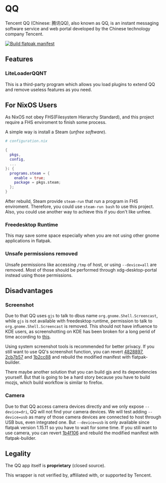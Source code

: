 # QQ

Tencent QQ (Chinese: 腾讯QQ), also known as QQ, is an instant messaging software service and web portal developed by the Chinese technology company Tencent.

[![Build flatpak manifest](https://github.com/arenekosreal/com.qq.QQ/actions/workflows/test.yaml/badge.svg)](https://github.com/arenekosreal/com.qq.QQ/actions/workflows/test.yaml)

## Features

### LiteLoaderQQNT

This is a third-party program which allows you load plugins to extend QQ and remove useless features as you need.

## For NixOS Users

As NixOS not obey FHS(Filesystem Hierarchy Standard), and this project require a FHS enviroment to finish some process.

A simple way is install a Steam (*unfree software*).

```nix
# configuration.nix

{
  pkgs,
  config,
  ...
}: {
  programs.steam = {
    enable = true;
    package = pkgs.steam;
  };
}
```

After rebuild, Steam provide `steam-run` that run a program in FHS enviroment.
Therefore, you could use `steam-run bash` to use this project.
Also, you could use another way to achieve this if you don't like unfree.

### Freedesktop Runtime

This may save some space especially when you are not using other gnome applications in flatpak.

### Unsafe permissions removed

Unsafe permissions like accessing `/tmp` of host, or using `--device=all` are removed.
Most of those should be performed through xdg-desktop-portal instead using those permissions.

## Disadvantages

### Screenshot

Due to that QQ uses `gjs` to talk to dbus name `org.gnome.Shell.Screencast`, 
while `gjs` is not available with freedesktop runtime, permission to talk to `org.gnome.Shell.Screencast` is removed.
This should not have influence to KDE users, as screenshotting on KDE has been broken for a long perid of time 
according to [this](https://github.com/flathub/com.qq.QQ/pull/19).

Using system screenshot tools is recommended for better privacy. If you still want to use QQ's screenshot function, 
you can revert [4828897](https://github.com/arenekosreal/com.qq.QQ/commit/482889777bd8d1c93e52bd5db70c2ec9c79f487f), 
[2cb7b57](https://github.com/arenekosreal/com.qq.QQ/commit/2cb7b5762c8a2e85966ef1aab10a3655ad964c01) and 
[1b2cc88](https://github.com/arenekosreal/com.qq.QQ/commit/1b2cc880b0913bbfa7a9b99f46698cd8724961f9) and rebuild 
the modified manifest with flatpak-builder.

There maybe another solution that you can build gjs and its dependencies yourself. 
But that is going to be a hard story because you have to build mozjs, which build workflow is similar to firefox.

### Camera

Due to that QQ access camera devices directly and we only expose `--device=dri`, QQ will not find your camera devices.
We will test adding `--device=usb` as many of those camera devices are connected to host through USB bus, 
even integrated one. But `--device=usb` is only available since flatpak version 1.15.11 so you have to wait for some time.
If you still want to use camera, you can revert 
[1b4f106](https://github.com/arenekosreal/com.qq.QQ/commit/1b4f1062bc786f4dbc34f0d11667d4ad7a91456f) and rebuild 
the modified manifest with flatpak-builder.

## Legality

The QQ app itself is **proprietary** (closed source).

This wrapper is not verified by, affiliated with, or supported by Tencent.
